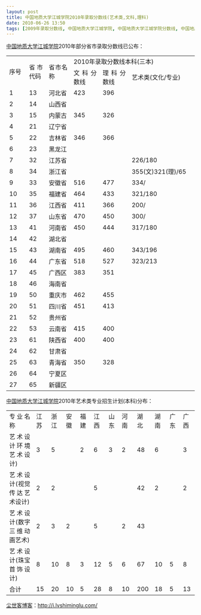 ```yaml
---
layout: post
title: 中国地质大学江城学院2010年录取分数线(艺术类,文科,理科)
date: 2010-06-26 13:50
tags: [2009年录取分数线, 中国地质大学江城学院, 中国地质大学江城学院分数线, 中国地质大学江城学院艺术类分数线, 珠宝设计分数线, 生命痕迹]
---
```

<p style="text-align: justify;"><a href="http://i.lvshiminglu.com/tag/%E4%B8%AD%E5%9B%BD%E5%9C%B0%E8%B4%A8%E5%A4%A7%E5%AD%A6%E6%B1%9F%E5%9F%8E%E5%AD%A6%E9%99%A2" target="_self">中国地质大学江城学院</a>2010年部分省市录取分数线已公布：</p>

<table style="text-align: justify;" border="0" cellspacing="0" cellpadding="0">
<tbody>
<tr>
<td rowspan="2" width="55">序号</td>
<td rowspan="2" width="55">省市代码</td>
<td rowspan="2" width="88">省市名称</td>
<td colspan="3" width="369">2010年录取分数线本科(三本)</td>
</tr>
<tr>
<td width="96">文科分数线</td>
<td width="96">理科分数线</td>
<td width="177">艺术类(文化/专业)</td>
</tr>
<tr>
<td width="55">1</td>
<td width="55">13</td>
<td width="88">河北省</td>
<td width="96">423</td>
<td width="96">396</td>
<td width="177"> </td>
</tr>
<tr>
<td width="55">2</td>
<td width="55">14</td>
<td width="88">山西省</td>
<td width="96"> </td>
<td width="96"> </td>
<td width="177"> </td>
</tr>
<tr>
<td width="55">3</td>
<td width="55">15</td>
<td width="88">内蒙古</td>
<td width="96">345</td>
<td width="96">326</td>
<td width="177"> </td>
</tr>
<tr>
<td width="55">4</td>
<td width="55">21</td>
<td width="88">辽宁省</td>
<td width="96"> </td>
<td width="96"> </td>
<td width="177"> </td>
</tr>
<tr>
<td width="55">5</td>
<td width="55">22</td>
<td width="88">吉林省</td>
<td width="96">346</td>
<td width="96">366</td>
<td width="177"> </td>
</tr>
<tr>
<td width="55">6</td>
<td width="55">23</td>
<td width="88">黑龙江</td>
<td width="96"> </td>
<td width="96"> </td>
<td width="177"> </td>
</tr>
<tr>
<td width="55">7</td>
<td width="55">32</td>
<td width="88">江苏省</td>
<td width="96"> </td>
<td width="96"> </td>
<td width="177">226/180</td>
</tr>
<tr>
<td width="55">8</td>
<td width="55">34</td>
<td width="88">浙江省</td>
<td width="96"> </td>
<td width="96"> </td>
<td width="177">355(文)321(理)/65</td>
</tr>
<tr>
<td width="55">9</td>
<td width="55">33</td>
<td width="88">安徽省</td>
<td width="96">516</td>
<td width="96">477</td>
<td width="177">334/</td>
</tr>
<tr>
<td width="55">10</td>
<td width="55">35</td>
<td width="88">福建省</td>
<td width="96">464</td>
<td width="96">433</td>
<td width="177">321/180</td>
</tr>
<tr>
<td width="55">11</td>
<td width="55">36</td>
<td width="88">江西省</td>
<td width="96">411</td>
<td width="96">366</td>
<td width="177">200/</td>
</tr>
<tr>
<td width="55">12</td>
<td width="55">37</td>
<td width="88">山东省</td>
<td width="96">470</td>
<td width="96">450</td>
<td width="177">300/</td>
</tr>
<tr>
<td width="55">13</td>
<td width="55">41</td>
<td width="88">河南省</td>
<td width="96">450</td>
<td width="96">444</td>
<td width="177">317/180</td>
</tr>
<tr>
<td width="55">14</td>
<td width="55">42</td>
<td width="88">湖北省</td>
<td width="96"> </td>
<td width="96"> </td>
<td width="177"> </td>
</tr>
<tr>
<td width="55">15</td>
<td width="55">43</td>
<td width="88">湖南省</td>
<td width="96">495</td>
<td width="96">460</td>
<td width="177">343/196</td>
</tr>
<tr>
<td width="55">16</td>
<td width="55">44</td>
<td width="88">广东省</td>
<td width="96">518</td>
<td width="96">527</td>
<td width="177">323/213</td>
</tr>
<tr>
<td width="55">17</td>
<td width="55">45</td>
<td width="88">广西区</td>
<td width="96">383</td>
<td width="96">351</td>
<td width="177"> </td>
</tr>
<tr>
<td width="55">18</td>
<td width="55">46</td>
<td width="88">海南省</td>
<td width="96"> </td>
<td width="96"> </td>
<td width="177"> </td>
</tr>
<tr>
<td width="55">19</td>
<td width="55">50</td>
<td width="88">重庆市</td>
<td width="96">462</td>
<td width="96">455</td>
<td width="177"> </td>
</tr>
<tr>
<td width="55">20</td>
<td width="55">51</td>
<td width="88">四川省</td>
<td width="96">451</td>
<td width="96">413</td>
<td width="177"> </td>
</tr>
<tr>
<td width="55">21</td>
<td width="55">52</td>
<td width="88">贵州省</td>
<td width="96"> </td>
<td width="96"> </td>
<td width="177"> </td>
</tr>
<tr>
<td width="55">22</td>
<td width="55">53</td>
<td width="88">云南省</td>
<td width="96">415</td>
<td width="96">400</td>
<td width="177"> </td>
</tr>
<tr>
<td width="55">23</td>
<td width="55">61</td>
<td width="88">陕西省</td>
<td width="96">400</td>
<td width="96">400</td>
<td width="177"> </td>
</tr>
<tr>
<td width="55">24</td>
<td width="55">62</td>
<td width="88">甘肃省</td>
<td width="96"> </td>
<td width="96"> </td>
<td width="177"> </td>
</tr>
<tr>
<td width="55">25</td>
<td width="55">63</td>
<td width="88">青海省</td>
<td width="96">350</td>
<td width="96">328</td>
<td width="177"> </td>
</tr>
<tr>
<td width="55">26</td>
<td width="55">64</td>
<td width="88">宁夏区</td>
<td width="96"> </td>
<td width="96"> </td>
<td width="177"> </td>
</tr>
<tr>
<td width="55">27</td>
<td width="55">65</td>
<td width="88">新疆区</td>
<td width="96"> </td>
<td width="96"> </td>
<td width="177"> </td>
</tr>
</tbody>
</table>
<p style="text-align: justify;"><a href="http://i.lvshiminglu.com/tag/%E4%B8%AD%E5%9B%BD%E5%9C%B0%E8%B4%A8%E5%A4%A7%E5%AD%A6%E6%B1%9F%E5%9F%8E%E5%AD%A6%E9%99%A2" target="_self">中国地质大学江城学院</a>2010年艺术类专业招生计划(本科)分布：</p>

<table style="text-align: justify;" border="0" cellspacing="0" cellpadding="0">
<tbody>
<tr>
<td width="173">专业名称</td>
<td width="35">江苏</td>
<td width="34">浙江</td>
<td width="24">安徽</td>
<td width="36">福建</td>
<td width="36">江西</td>
<td width="29">山东</td>
<td width="39">河南</td>
<td width="29">湖北</td>
<td width="36">湖南</td>
<td width="32">广东</td>
<td width="33">广西</td>
</tr>
<tr>
<td width="173">艺术设计环境艺术设计)</td>
<td width="35">3</td>
<td width="34">5</td>
<td width="24"> </td>
<td width="36">2</td>
<td width="36">6</td>
<td width="29">3</td>
<td width="39">2</td>
<td width="29">48</td>
<td width="36">6</td>
<td width="32"> </td>
<td width="33">3</td>
</tr>
<tr>
<td width="173">艺术设计(视觉传达艺术设计)</td>
<td width="35">2</td>
<td width="34">2</td>
<td width="24"> </td>
<td width="36"> </td>
<td width="36">5</td>
<td width="29"> </td>
<td width="39"> </td>
<td width="29">42</td>
<td width="36">2</td>
<td width="32"> </td>
<td width="33">2</td>
</tr>
<tr>
<td width="173">艺术设计(数字三维动画艺术)</td>
<td width="35">2</td>
<td width="34">3</td>
<td width="24">2</td>
<td width="36"> </td>
<td width="36">5</td>
<td width="29"> </td>
<td width="39">2</td>
<td width="29">43</td>
<td width="36"> </td>
<td width="32"> </td>
<td width="33"> </td>
</tr>
<tr>
<td width="173">艺术设计(珠宝首饰设计)</td>
<td width="35">8</td>
<td width="34">10</td>
<td width="24">8</td>
<td width="36">3</td>
<td width="36">12</td>
<td width="29">5</td>
<td width="39">6</td>
<td width="29">67</td>
<td width="36">10</td>
<td width="32">5</td>
<td width="33">8</td>
</tr>
<tr>
<td width="173">合计</td>
<td width="35">15</td>
<td width="34">20</td>
<td width="24">10</td>
<td width="36">5</td>
<td width="36">28</td>
<td width="29">8</td>
<td width="39">10</td>
<td width="29">200</td>
<td width="36">18</td>
<td width="32">5</td>
<td width="33">13</td>
</tr>
</tbody>
</table>

<a href="http://i.lvshiminglu.com/">尘世客博客</a>：<a href="http://i.lvshiminglu.com/">http://i.lvshiminglu.com/</a>

